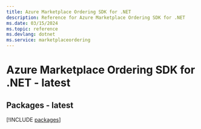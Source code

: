 ```yaml
---
title: Azure Marketplace Ordering SDK for .NET
description: Reference for Azure Marketplace Ordering SDK for .NET
ms.date: 03/15/2024
ms.topic: reference
ms.devlang: dotnet
ms.service: marketplaceordering
---
```

# Azure Marketplace Ordering SDK for .NET - latest
## Packages - latest
[!INCLUDE [packages](marketplace-ordering-index.md)]